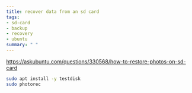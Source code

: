 ```yaml
---
title: recover data from an sd card
tags:
- sd-card
- backup
- recovery
- ubuntu
summary: " "
---
```



https://askubuntu.com/questions/330568/how-to-restore-photos-on-sd-card

```bash
sudo apt install -y testdisk
sudo photorec
```
